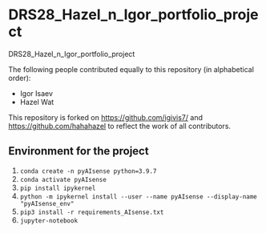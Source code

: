 # DRS28_Hazel_n_Igor_portfolio_project
DRS28_Hazel_n_Igor_portfolio_project

The following people contributed equally to this repository (in alphabetical order):

- Igor Isaev
- Hazel Wat

This repository is forked on https://github.com/igivis7/ and https://github.com/hahahazel to reflect the work of all contributors.

## Environment for the project
1. `conda create -n pyAIsense python=3.9.7`
2. `conda activate pyAIsense`
3. `pip install ipykernel`
4. `python -m ipykernel install --user --name pyAIsense --display-name "pyAIsense_env"`
5. `pip3 install -r requirements_AIsense.txt`
6. `jupyter-notebook`
